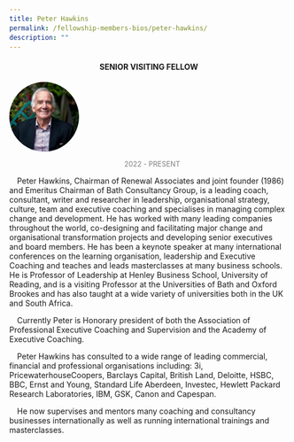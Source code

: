 ```yaml
---
title: Peter Hawkins
permalink: /fellowship-members-bios/peter-hawkins/
description: ""
---
```

<style>
.fellow-image-pic {
	border-radius: 50%;
	height: 25% !important;
	width: 25% !important;
	}
	
fellow-img {
		text-align: center;
	}

.fellow-tenure {
	text-align: center;
	color: grey;
	font-size: 0.9em;
	}	
p {
	text-indent: 1em;
	}
</style>
<h4 style="text-align:center;">SENIOR VISITING FELLOW</h4>

<div class="fellow-img">
<img class="fellow-image-pic" src="/images/FellowshipImages/peterhawkins.png">
<p class="fellow-tenure">2022 - PRESENT </p>
</div>

<p>
Peter Hawkins, Chairman of Renewal Associates and joint founder (1986) and Emeritus Chairman of Bath Consultancy Group, is a leading coach, consultant, writer and researcher in leadership, organisational strategy, culture, team and executive coaching and specialises in managing complex change and development. He has worked with many leading companies throughout the world, co-designing and facilitating major change and organisational transformation projects and developing senior executives and board members. He has been a keynote speaker at many international conferences on the learning organisation, leadership and Executive Coaching and teaches and leads masterclasses at many business schools. He is Professor of Leadership at Henley Business School, University of Reading, and is a visiting Professor at the Universities of Bath and Oxford Brookes and has also taught at a wide variety of universities both in the UK and South Africa. </p>
<p>
Currently Peter is Honorary president of both the Association of Professional Executive Coaching and Supervision and the Academy of Executive Coaching.</p>
<p>
Peter Hawkins has consulted to a wide range of leading commercial, financial and professional organisations including: 3i, PricewaterhouseCoopers, Barclays Capital, British Land, Deloitte, HSBC, BBC, Ernst and Young, Standard Life Aberdeen, Investec, Hewlett Packard Research Laboratories, IBM, GSK, Canon and Capespan.</p> 
<p>
He now supervises and mentors many coaching and consultancy businesses internationally as well as running international trainings and masterclasses.

</p>